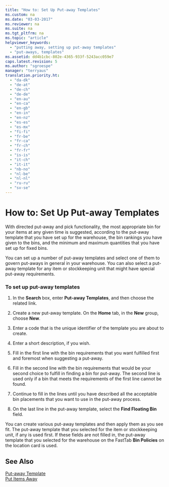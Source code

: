 ```yaml
---
title: "How to: Set Up Put-away Templates"
ms.custom: na
ms.date: "03-03-2017"
ms.reviewer: na
ms.suite: na
ms.tgt_pltfrm: na
ms.topic: "article"
helpviewer_keywords: 
  - "putting away, setting up put-away templates"
  - "put-aways, templates"
ms.assetid: dd4b1cbc-802e-4365-933f-5243acc059e7
caps.latest.revision: 5
ms.author: "sgroespe"
manager: "terryaus"
translation.priority.ht: 
  - "da-dk"
  - "de-at"
  - "de-ch"
  - "de-de"
  - "en-au"
  - "en-ca"
  - "en-gb"
  - "en-in"
  - "en-nz"
  - "es-es"
  - "es-mx"
  - "fi-fi"
  - "fr-be"
  - "fr-ca"
  - "fr-ch"
  - "fr-fr"
  - "is-is"
  - "it-ch"
  - "it-it"
  - "nb-no"
  - "nl-be"
  - "nl-nl"
  - "ru-ru"
  - "sv-se"
---
```

# How to: Set Up Put-away Templates
With directed put\-away and pick functionality, the most appropriate bin for your items at any given time is suggested, according to the put\-away template that you have set up for the warehouse, the bin rankings you have given to the bins, and the minimum and maximum quantities that you have set up for fixed bins.  
  
 You can set up a number of put\-away templates and select one of them to govern put\-aways in general in your warehouse. You can also select a put\-away template for any item or stockkeeping unit that might have special put\-away requirements.  
  
### To set up put\-away templates  
  
1.  In the **Search** box, enter **Put\-away Templates**, and then choose the related link.  
  
2.  Create a new put\-away template. On the **Home** tab, in the **New** group, choose **New**.  
  
3.  Enter a code that is the unique identifier of the template you are about to create.  
  
4.  Enter a short description, if you wish.  
  
5.  Fill in the first line with the bin requirements that you want fulfilled first and foremost when suggesting a put\-away.  
  
6.  Fill in the second line with the bin requirements that would be your second choice to fulfill in finding a bin for put\-away. The second line is used only if a bin that meets the requirements of the first line cannot be found.  
  
7.  Continue to fill in the lines until you have described all the acceptable bin placements that you want to use in the put\-away process.  
  
8.  On the last line in the put\-away template, select the **Find Floating Bin** field.  
  
 You can create various put\-away templates and then apply them as you see fit. The put\-away template that you selected for the item or stockkeeping unit, if any is used first. If these fields are not filled in, the put\-away template that you selected for the warehouse on the FastTab **Bin Policies** on the location card is used.  
  
## See Also  
 [Put\-away Template](../Topic/\($%20N_7312%20Put-away%20Template%20$\).md)   
 [Put Items Away](../WarehouseActivities/put-items-away.md)